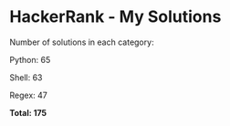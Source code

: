 # HackerRank - My Solutions

Number of solutions in each category:

Python: 65

Shell: 63

Regex: 47

**Total: 175**
